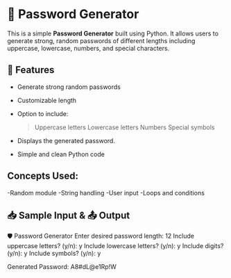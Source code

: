# 🔐 Password Generator

This is a simple **Password Generator** built using Python. It allows users to generate strong, random passwords of different lengths including uppercase, lowercase, numbers, and special characters.

## 🧠 Features

- Generate strong random passwords
- Customizable length
- Option to include:
    >Uppercase letters
    >Lowercase letters
    >Numbers
    >Special symbols

- Displays the generated password.
-  Simple and clean Python code

 
 ## Concepts Used:
-Random module
-String handling
-User input
-Loops and conditions


## 📥 Sample Input & 📤 Output

🛡️ Password Generator
Enter desired password length: 12
Include uppercase letters? (y/n): y
Include lowercase letters? (y/n): y
Include digits? (y/n): y
Include symbols? (y/n): y

Generated Password: A8#dL@e1Rp!W
